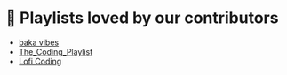# 💖 Playlists loved by our contributors
- [baka vibes](https://open.spotify.com/playlist/10RyF2vZZM3h3ufZp9NUmQ?si=d52f0b9ef50944e3)
- [The_Coding_Playlist](https://open.spotify.com/playlist/042y1O3TdTdoVmmaiHnJxF?si=8d7bcdb8e92c4aea)
- [Lofi Coding](https://open.spotify.com/playlist/0KTlCSP1LV63gjvHGYEI0D)